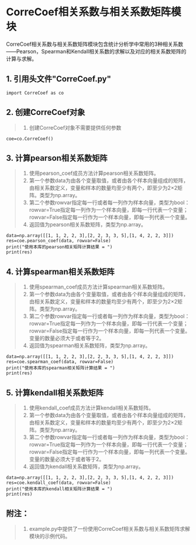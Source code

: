  # CorreCoef相关系数与相关系数矩阵模块
   
   CorreCoef相关系数与相关系数矩阵模块包含统计分析学中常用的3种相关系数——Pearson，Spearman和Kendall相关系数的求解以及对应的相关系数矩阵的计算与求解。
   
   ## 1. 引用头文件"CorreCoef.py"
    import CorreCoef as co
   
   ## 2. 创建CorreCoef对象
   > 1. 创建CorreCoef对象不需要提供任何参数
   
    coe=co.CorreCoef()
   
   ## 3. 计算pearson相关系数矩阵
   > 1. 使用pearson_coef成员方法计算pearson相关系数矩阵。
   > 2. 第一个参数data为由各个变量取值，或者由各个样本向量组成的矩阵，由相关系数定义，变量和样本的数量均至少有两个，即至少为2×2矩阵。类型为np.array。
   > 3. 第二个参数rowvar指定每一行或者每一列作为样本向量，类型为bool：rowvar=True指定每一列作为一个样本向量，即每一行代表一个变量；rowvar=False指定每一行作为一个样本向量，即每一列代表一个变量。
   > 4. 返回值为pearson相关系数矩阵，类型为np.array。
   
    data=np.array([[1, 1, 2, 2, 3],[2, 2, 3, 3, 5],[1, 4, 2, 2, 3]])
    res=coe.pearson_coef(data, rowvar=False)
    print("使用本库的pearson相关矩阵计算结果 = ")
    print(res)
    
   ## 4. 计算spearman相关系数矩阵
   > 1. 使用spearman_coef成员方法计算spearman相关系数矩阵。
   > 2. 第一个参数data为由各个变量取值，或者由各个样本向量组成的矩阵，由相关系数定义，变量和样本的数量均至少有两个，即至少为2×2矩阵。类型为np.array。
   > 3. 第二个参数rowvar指定每一行或者每一列作为样本向量，类型为bool：rowvar=True指定每一列作为一个样本向量，即每一行代表一个变量；rowvar=False指定每一行作为一个样本向量，即每一列代表一个变量。变量的数量必须大于或者等于2。
   > 4. 返回值为spearman相关系数矩阵，类型为np.array。
   
    data=np.array([[1, 1, 2, 2, 3],[2, 2, 3, 3, 5],[1, 4, 2, 2, 3]])
    res=coe.spearman_coef(data, rowvar=False)
    print("使用本库的spearman相关矩阵计算结果 = ")
    print(res)
    
   ## 5. 计算kendall相关系数矩阵
   > 1. 使用kendall_coef成员方法计算kendall相关系数矩阵。
   > 2. 第一个参数data为由各个变量取值，或者由各个样本向量组成的矩阵，由相关系数定义，变量和样本的数量均至少有两个，即至少为2×2矩阵。类型为np.array。
   > 3. 第二个参数rowvar指定每一行或者每一列作为样本向量，类型为bool：rowvar=True指定每一列作为一个样本向量，即每一行代表一个变量；rowvar=False指定每一行作为一个样本向量，即每一列代表一个变量。变量的数量必须大于或者等于2。
   > 4. 返回值为kendall相关系数矩阵，类型为np.array。
   
    data=np.array([[1, 1, 2, 2, 3],[2, 2, 3, 3, 5],[1, 4, 2, 2, 3]])
    res=coe.kendall_coef(data, rowvar=False)
    print("使用本库的kendall相关矩阵计算结果 = ")
    print(res)
    
   ## 附注：
   > 1. example.py中提供了一份使用CorreCoef相关系数与相关系数矩阵求解模块的示例代码。
    
